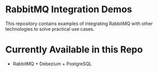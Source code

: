 # RabbitMQ Integration Demos

This repository contains examples of integrating RabbitMQ with other 
technologies to solve practical use cases.

# Currently Available in this Repo

- RabbitMQ + Debezium + PostgreSQL